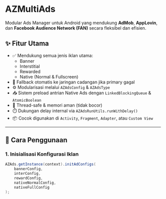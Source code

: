 # AZMultiAds

Modular Ads Manager untuk Android yang mendukung **AdMob**, **AppLovin**, dan **Facebook Audience Network (FAN)** secara fleksibel dan efisien.

## ✨ Fitur Utama

- ✅ Mendukung semua jenis iklan utama:
  - Banner
  - Interstitial
  - Rewarded
  - Native (Normal & Fullscreen)
- 🔁 Fallback otomatis ke jaringan cadangan jika primary gagal
- ⚙️ Modularisasi melalui `AZAdsConfig` & `AZAdsType`
- 📥 Sistem preload antrian Native Ads dengan `LinkedBlockingQueue` & `AtomicBoolean`
- 🚀 Thread-safe & memori aman (tidak bocor)
- ⏱️ Dukungan delay internal via `AZAdsRunUtils.runWithDelay()`
- 📦 Cocok digunakan di `Activity`, `Fragment`, `Adapter`, atau `Custom View`

---

## 🧩 Cara Penggunaan

### 1. Inisialisasi Konfigurasi Iklan
```java
AZAds.getInstance(context).initAdConfigs(
    bannerConfig,
    interConfig,
    rewardConfig,
    nativeNormalConfig,
    nativeFullConfig
);

